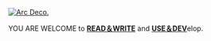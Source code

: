 [![Arc Deco.](https://github.com/Kyriosity/read-write/blob/main/README+/_rsc/_img/AIfree.jpg)](https://github.com/Kyriosity/read-write/blob/main/README+/pencraft/README+/opuses/freestyle/AI-2020s.md) 

YOU ARE WELCOME to [**READ＆WRITE**](https://github.com/Kyriosity/read-write) and [**USE＆DEV**](https://github.com/Kyriosity/use-dev)elop.
